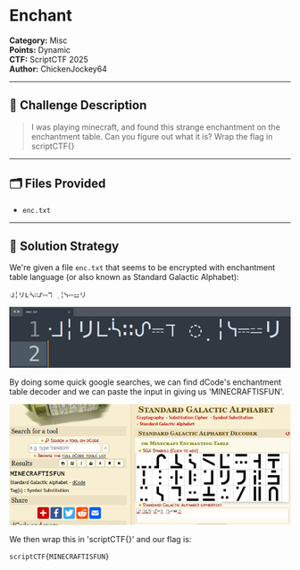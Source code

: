# Enchant
**Category:** Misc  
**Points:** Dynamic  
**CTF:** ScriptCTF 2025  
**Author:** ChickenJockey64

---

## 🧠 Challenge Description

> I was playing minecraft, and found this strange enchantment on the enchantment table. Can you figure out what it is? Wrap the flag in scriptCTF{}

---

## 🗂️ Files Provided

- `enc.txt`

---

## 🧠 Solution Strategy

We're given a file `enc.txt` that seems to be encrypted with enchantment table language (or also known as Standard Galactic Alphabet):

```
ᒲ╎リᒷᓵ∷ᔑ⎓ℸ ̣ ╎ᓭ⎓⚍リ
```

![](Images/image.png)

By doing some quick google searches, we can find dCode's enchantment table decoder and we can paste the input in giving us 'MINECRAFTISFUN'. 

![](Images/image-1.png)

We then wrap this in 'scriptCTF{}' and our flag is:

```bash
scriptCTF{MINECRAFTISFUN}
```

